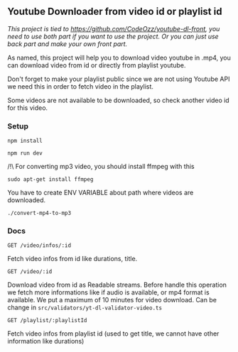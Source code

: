 ## Youtube Downloader from video id or playlist id

*This project is tied to https://github.com/CodeOzz/youtube-dl-front, you need to use both part if you want to use the project. Or you can just use back part and make your own front part.*

As named, this project will help you to download video youtube in .mp4, you can download video from id or directly from playlist youtube.

Don't forget to make your playlist public since we are not using Youtube API we need this in order to fetch video in the playlist.

Some videos are not available to be downloaded, so check another video id for this video.

### Setup

```
npm install
```

```
npm run dev
```

/!\ For converting mp3 video, you should install ffmpeg with this

```
sudo apt-get install ffmpeg
```

You have to create ENV VARIABLE about path where videos are downloaded.

```
./convert-mp4-to-mp3
```

### Docs


```
GET /video/infos/:id
````
Fetch video infos from id like durations, title.

```
GET /video/:id
````
Download video from id as Readable streams. Before handle this operation we fetch more informations like if audio is available, or mp4 format is available. We put a maximum of 10 minutes for video download. Can be change in `src/validators/yt-dl-validator-video.ts`

```
GET /playlist/:playlistId
````
Fetch video infos from playlist id (used to get title, we cannot have other information like durations)
